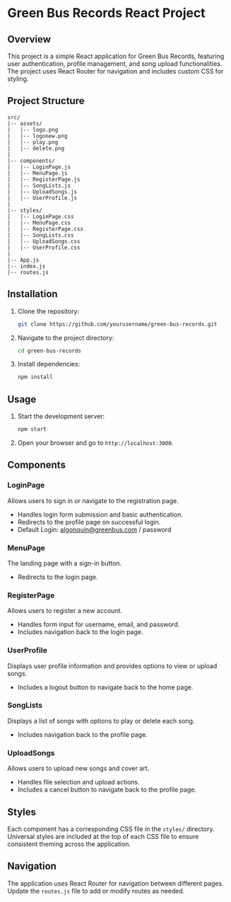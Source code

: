 # Green Bus Records React Project

## Overview
This project is a simple React application for Green Bus Records, featuring user authentication, profile management, and song upload functionalities. The project uses React Router for navigation and includes custom CSS for styling.

## Project Structure
```
src/
|-- assets/
|   |-- logo.png
|   |-- logonew.png
|   |-- play.png
|   |-- delete.png
|
|-- components/
|   |-- LoginPage.js
|   |-- MenuPage.js
|   |-- RegisterPage.js
|   |-- SongLists.js
|   |-- UploadSongs.js
|   |-- UserProfile.js
|
|-- styles/
|   |-- LoginPage.css
|   |-- MenuPage.css
|   |-- RegisterPage.css
|   |-- SongLists.css
|   |-- UploadSongs.css
|   |-- UserProfile.css
|
|-- App.js
|-- index.js
|-- routes.js
```

## Installation
1. Clone the repository:
   ```sh
   git clone https://github.com/yourusername/green-bus-records.git
   ```
2. Navigate to the project directory:
   ```sh
   cd green-bus-records
   ```
3. Install dependencies:
   ```sh
   npm install
   ```

## Usage
1. Start the development server:
   ```sh
   npm start
   ```
2. Open your browser and go to `http://localhost:3000`.

## Components

### LoginPage
Allows users to sign in or navigate to the registration page.
- Handles login form submission and basic authentication.
- Redirects to the profile page on successful login.
- Default Login: algonquin@greenbus.com / password
  
### MenuPage
The landing page with a sign-in button.
- Redirects to the login page.

### RegisterPage
Allows users to register a new account.
- Handles form input for username, email, and password.
- Includes navigation back to the login page.

### UserProfile
Displays user profile information and provides options to view or upload songs.
- Includes a logout button to navigate back to the home page.

### SongLists
Displays a list of songs with options to play or delete each song.
- Includes navigation back to the profile page.

### UploadSongs
Allows users to upload new songs and cover art.
- Handles file selection and upload actions.
- Includes a cancel button to navigate back to the profile page.

## Styles
Each component has a corresponding CSS file in the `styles/` directory. Universal styles are included at the top of each CSS file to ensure consistent theming across the application.

## Navigation
The application uses React Router for navigation between different pages. Update the `routes.js` file to add or modify routes as needed.

